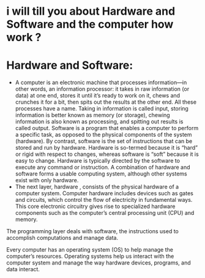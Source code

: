 # i will till you about Hardware and Software and the computer how work ?

# Hardware and Software:
* A computer is an electronic machine that processes information—in other words, an information processor: it takes in raw information (or data) at one end, stores it until it’s ready to work on it, chews and crunches it for a bit, then spits out the results at the other end. All these processes have a name. Taking in information is called input, storing information is better known as memory (or storage), chewing information is also known as processing, and spitting out results is called output.
Software is a program that enables a computer to perform a specific task, as opposed to the physical components of the system (hardware).
By contrast, software is the set of instructions that can be stored and run by hardware. Hardware is so-termed because it is “hard” or rigid with respect to changes, whereas software is “soft” because it is easy to change.
Hardware is typically directed by the software to execute any command or instruction. A combination of hardware and software forms a usable computing system, although other systems exist with only hardware.
* The next layer, hardware , consists of the physical hardware of a computer system. Computer hardware includes devices such as gates and circuits, which control the flow of electricity in fundamental ways. This core electronic circuitry gives rise to specialized hardware components such as the computer’s central processing unit (CPU) and memory.

The programming layer deals with software, the instructions used to accomplish computations and manage data.

Every computer has an operating system (OS) to help manage the computer’s resources. Operating systems help us interact with the computer system and manage the way hardware devices, programs, and data interact.
